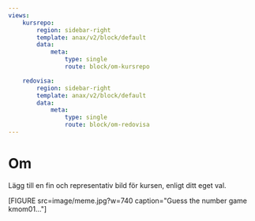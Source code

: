 ```yaml
---
views:
    kursrepo:
        region: sidebar-right
        template: anax/v2/block/default
        data:
            meta:
                type: single
                route: block/om-kursrepo

    redovisa:
        region: sidebar-right
        template: anax/v2/block/default
        data:
            meta:
                type: single
                route: block/om-redovisa
---
```

Om
=========================

Lägg till en fin och representativ bild för kursen, enligt ditt eget val.

[FIGURE src=image/meme.jpg?w=740 caption="Guess the number game kmom01..."]
